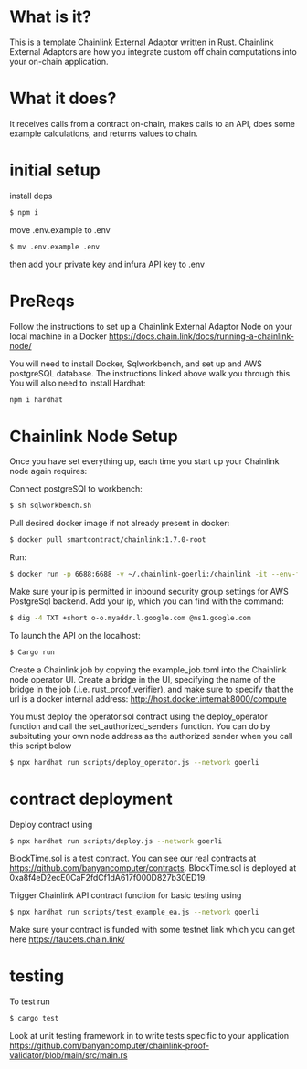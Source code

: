 # What is it?

This is a template Chainlink External Adaptor written in Rust. Chainlink External Adaptors are how you integrate custom off chain computations into your on-chain application. 

# What it does? 

It receives calls from a contract on-chain, makes calls to an API, does some example calculations, and returns values to chain. 

# initial setup
install deps
```bash
$ npm i
```

move .env.example to .env
```bash
$ mv .env.example .env
```
then add your private key and infura API key to .env

# PreReqs

Follow the instructions to set up a Chainlink External Adaptor Node on your local machine in a Docker https://docs.chain.link/docs/running-a-chainlink-node/

You will need to install Docker, Sqlworkbench, and set up and AWS postgreSQL database. The instructions linked above walk you through this. You will also need to install Hardhat: 
```bash
npm i hardhat
```

# Chainlink Node Setup

Once you have set everything up, each time you start up your Chainlink node again requires: 

Connect postgreSQl to workbench:
```bash
$ sh sqlworkbench.sh
```
Pull desired docker image if not already present in docker: 
```bash
$ docker pull smartcontract/chainlink:1.7.0-root
```
Run: 
```bash
$ docker run -p 6688:6688 -v ~/.chainlink-goerli:/chainlink -it --env-file=.env smartcontract/chainlink:1.7.0-nonroot local n
```
Make sure your ip is permitted in inbound security group settings for AWS PostgreSql backend. Add your ip, which you can find with the command: 
```bash
$ dig -4 TXT +short o-o.myaddr.l.google.com @ns1.google.com 
```
To launch the API on the localhost: 
```bash
$ Cargo run 
```
Create a Chainlink job by copying the example_job.toml into the Chainlink node operator UI. Create a bridge in the UI, specifying the name of the bridge in the job (.i.e. rust_proof_verifier), and make sure to specify that the url is a docker internal address: http://host.docker.internal:8000/compute

You must deploy the operator.sol contract using the deploy_operator function and call the set_authorized_senders function. You can do by subsituting your own node address as the authorized sender when you call this script below
```bash 
$ npx hardhat run scripts/deploy_operator.js --network goerli
```

# contract deployment
Deploy contract using
```bash 
$ npx hardhat run scripts/deploy.js --network goerli
```
BlockTime.sol is a test contract. You can see our real contracts at https://github.com/banyancomputer/contracts. BlockTime.sol is deployed at 0xa8f4eD2ecE0CaF2fdCf1dA617f000D827b30ED19. 

Trigger Chainlink API contract function for basic testing using 
```bash
$ npx hardhat run scripts/test_example_ea.js --network goerli 
```
Make sure your contract is funded with some testnet link which you can get here https://faucets.chain.link/

# testing
To test run 
```bash
$ cargo test
```
Look at unit testing framework in to write tests specific to your application https://github.com/banyancomputer/chainlink-proof-validator/blob/main/src/main.rs 